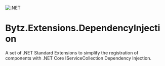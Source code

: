 ![.NET](https://github.com/Scuba-Blue/Bitz.Extensions.DependencyInjection/workflows/.NET/badge.svg)

# Bytz.Extensions.DependencyInjection

A set of .NET Standard Extensions to simplify the registration of components with .NET Core IServiceCollection Dependency Injection.
